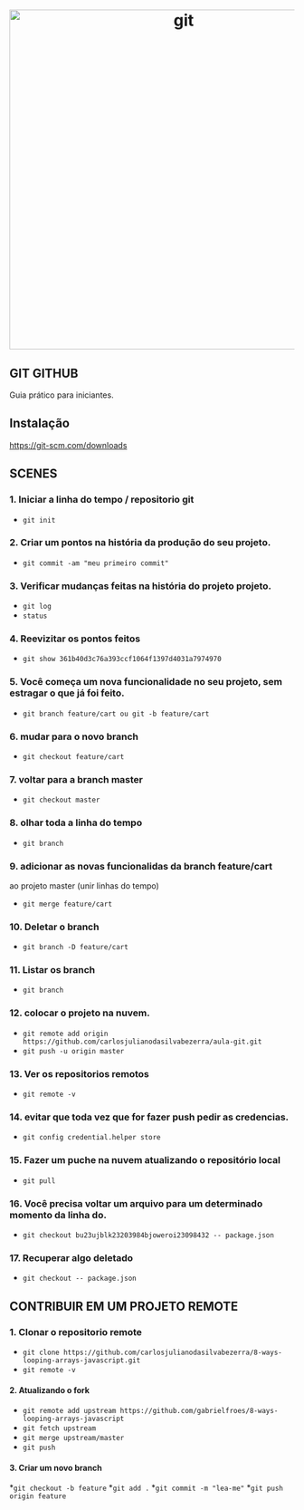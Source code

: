 <h1 align="center">
    <img alt="git" src="https://img.youtube.com/vi/2alg7MQ6_sI/maxresdefault.jpg" width="600px" />
</h1>

## GIT GITHUB

Guia prático para iniciantes.

## Instalação

https://git-scm.com/downloads

## SCENES

### 1. Iniciar a linha do tempo / repositorio git
* `git init`

### 2. Criar um pontos na história da produção do seu projeto.
* `git commit -am "meu primeiro commit"`

### 3. Verificar mudanças feitas na história do projeto projeto.
* `git log`
* `status`

### 4. Reevizitar os pontos feitos
* `git show 361b40d3c76a393ccf1064f1397d4031a7974970`

### 5. Você começa um nova funcionalidade no seu projeto, sem estragar o que já foi feito.
* `git branch feature/cart ou git -b feature/cart`

### 6. mudar para o novo branch
* `git checkout feature/cart`

### 7. voltar para a branch master
* `git checkout master`

### 8. olhar toda a linha do tempo
* `git branch`

### 9. adicionar as novas funcionalidas da branch feature/cart
ao projeto master (unir linhas do tempo)
* `git merge feature/cart`

### 10. Deletar o branch
* `git branch -D feature/cart`

### 11. Listar os branch
* `git branch` 

### 12. colocar o projeto na nuvem.
* `git remote add origin https://github.com/carlosjulianodasilvabezerra/aula-git.git`
* `git push -u origin master`

### 13. Ver os repositorios remotos
* `git remote -v`

### 14. evitar que toda vez que for fazer push pedir as credencias.
* `git config credential.helper store`

### 15. Fazer um puche na nuvem atualizando o repositório local
* `git pull`

### 16. Você precisa voltar um arquivo para um determinado momento da linha do.
* `git checkout bu23ujblk23203984bjoweroi23098432 -- package.json`

### 17. Recuperar algo deletado
* `git checkout -- package.json`


## CONTRIBUIR EM UM PROJETO REMOTE
### 1. Clonar o repositorio remote
* `git clone https://github.com/carlosjulianodasilvabezerra/8-ways-looping-arrays-javascript.git`
* `git remote -v`

#### 2. Atualizando o fork
* `git remote add upstream https://github.com/gabrielfroes/8-ways-looping-arrays-javascript`
* `git fetch upstream`
* `git merge upstream/master`
* `git push` 

#### 3. Criar um novo branch
*`git checkout -b feature`
*`git add .`
*`git commit -m "lea-me"`
*`git push origin feature`
